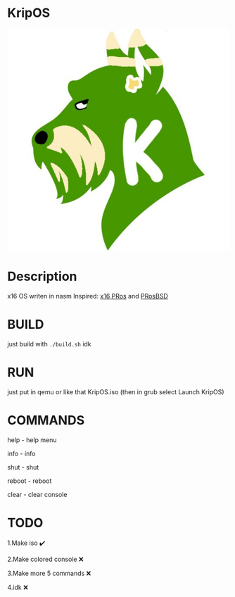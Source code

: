   # KripOS
  
    
  ![logo](logo.jpg)




# Description
x16 OS writen in nasm 
Inspired:  [x16 PRos](https://github.com/PRoX2011/x16-PRos) and  [PRosBSD](https://github.com/pros-dev-fans/PRosBSD)

# BUILD
just build with ```./build.sh``` idk


# RUN

just put in qemu or like that KripOS.iso (then in grub select Launch KripOS)



# COMMANDS
help - help menu


info - info


shut - shut


reboot - reboot


clear - clear console



# TODO

1.Make iso ✔️


2.Make colored console ❌


3.Make more 5 commands ❌


4.idk ❌
